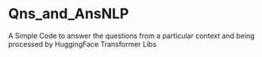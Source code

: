 # Qns_and_AnsNLP
 A Simple Code to answer the questions from a particular context and being processed by HuggingFace Transformer Libs
